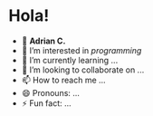 # Hola!
- 👋 **Adrian C.**
- 👀 I’m interested in *programming*
- 🌱 I’m currently learning ...
- 💞️ I’m looking to collaborate on ...
- 📫 How to reach me ...
- 😄 Pronouns: ...
- ⚡ Fun fact: ...

<!---
AdrianCanF/AdrianCanF is a ✨ special ✨ repository because its `README.md` (this file) appears on your GitHub profile.
You can click the Preview link to take a look at your changes.
--->
